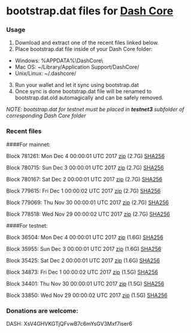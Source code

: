 # bootstrap.dat files for [Dash Core](https://www.dash.org)

### Usage

1. Download and extract one of the recent files linked below.
2. Place bootstrap.dat file inside of your Dash Core folder:
 - Windows: %APPDATA%\DashCore\
 - Mac OS: ~/Library/Application Support/DashCore/
 - Unix/Linux: ~/.dashcore/
3. Run your wallet and let it sync using bootstrap.dat
4. Once sync is done bootstrap.dat file will be renamed to bootstrap.dat.old automagically and can be safely removed.

_NOTE: bootstrap.dat for testnet must be placed in **testnet3** subfolder of corresponding Dash Core folder_

### Recent files

####For mainnet:

Block 781261: Mon Dec  4 00:00:01 UTC 2017 [zip](https://transfer.sh/nye0E/bootstrap.dat.20171204.zip) (2.7G) [SHA256](https://transfer.sh/y3JDF/sha256.txt)

Block 780715: Sun Dec  3 00:00:01 UTC 2017 [zip](https://transfer.sh/BHxqW/bootstrap.dat.20171203.zip) (2.7G) [SHA256](https://transfer.sh/zzrWC/sha256.txt)

Block 780167: Sat Dec  2 00:00:01 UTC 2017 [zip](https://transfer.sh/sZ9cu/bootstrap.dat.20171202.zip) (2.7G) [SHA256](https://transfer.sh/bATbW/sha256.txt)

Block 779615: Fri Dec  1 00:00:02 UTC 2017 [zip](https://transfer.sh/zdAn0/bootstrap.dat.20171201.zip) (2.7G) [SHA256](https://transfer.sh/oQD9w/sha256.txt)

Block 779069: Thu Nov 30 00:00:01 UTC 2017 [zip](https://transfer.sh/Udnz8/bootstrap.dat.20171130.zip) (2.7G) [SHA256](https://transfer.sh/vk5kY/sha256.txt)

Block 778518: Wed Nov 29 00:00:02 UTC 2017 [zip](https://transfer.sh/LBalQ/bootstrap.dat.20171129.zip) (2.7G) [SHA256](https://transfer.sh/Pv8yF/sha256.txt)

####For testnet:

Block 36504: Mon Dec  4 00:00:01 UTC 2017 [zip](https://transfer.sh/gxmg5/bootstrap.dat.20171204.zip) (1.6G) [SHA256](https://transfer.sh/UnQAg/sha256.txt)

Block 35955: Sun Dec  3 00:00:01 UTC 2017 [zip](https://transfer.sh/lsxLX/bootstrap.dat.20171203.zip) (1.6G) [SHA256](https://transfer.sh/dlGac/sha256.txt)

Block 35425: Sat Dec  2 00:00:01 UTC 2017 [zip](https://transfer.sh/fMTzJ/bootstrap.dat.20171202.zip) (1.6G) [SHA256](https://transfer.sh/sXHCb/sha256.txt)

Block 34873: Fri Dec  1 00:00:02 UTC 2017 [zip](https://transfer.sh/3arax/bootstrap.dat.20171201.zip) (1.5G) [SHA256](https://transfer.sh/mZhJ6/sha256.txt)

Block 34401: Thu Nov 30 00:00:01 UTC 2017 [zip](https://transfer.sh/7Wgys/bootstrap.dat.20171130.zip) (1.5G) [SHA256](https://transfer.sh/LtC3R/sha256.txt)

Block 33850: Wed Nov 29 00:00:02 UTC 2017 [zip](https://transfer.sh/LT1xf/bootstrap.dat.20171129.zip) (1.5G) [SHA256](https://transfer.sh/zvpSa/sha256.txt)

### Donations are welcome:

DASH: XsV4GHVKGTjQFvwB7c6mYsGV3Mxf7iser6

